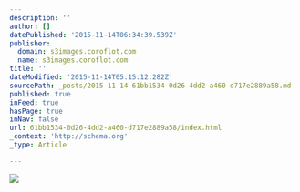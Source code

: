 ```yaml
---
description: ''
author: []
datePublished: '2015-11-14T06:34:39.539Z'
publisher:
  domain: s3images.coroflot.com
  name: s3images.coroflot.com
title: ''
dateModified: '2015-11-14T05:15:12.282Z'
sourcePath: _posts/2015-11-14-61bb1534-0d26-4dd2-a460-d717e2889a58.md
published: true
inFeed: true
hasPage: true
inNav: false
url: 61bb1534-0d26-4dd2-a460-d717e2889a58/index.html
_context: 'http://schema.org'
_type: Article

---
```

![](http://s3images.coroflot.com/user_files/individual_files/original_327436_rxkbmdcxupmlcnlto5ohurlh4.jpg)